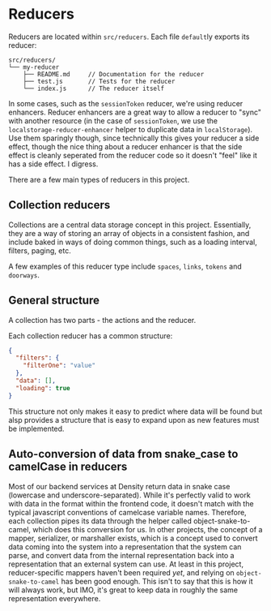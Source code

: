# Reducers

Reducers are located within `src/reducers`. Each file `default`ly exports its reducer:

```
src/reducers/
└── my-reducer
    ├── README.md     // Documentation for the reducer
    ├── test.js       // Tests for the reducer
    └── index.js      // The reducer itself
```

In some cases, such as the `sessionToken` reducer, we're using reducer enhancers. Reducer enhancers
are a great way to allow a reducer to "sync" with another resource (in the case of `sessionToken`,
we use the `localstorage-reducer-enhancer` helper to duplicate data in `localStorage`). Use them
sparingly though, since technically this gives your reducer a side effect, though the nice thing
about a reducer enhancer is that the side effect is cleanly seperated from the reducer code so it
doesn't "feel" like it has a side effect. I digress.

There are a few main types of reducers in this project.


## Collection reducers
Collections are a central data storage concept in this project. Essentially, they are a way of
storing an array of objects in a consistent fashion, and include baked in ways of doing common
things, such as a loading interval, filters, paging, etc.

A few examples of this reducer type include `spaces`, `links`, `tokens` and `doorways`.

## General structure
A collection has two parts - the actions and the reducer.

Each collection reducer has a common structure:
```json
{
  "filters": {
    "filterOne": "value"
  },
  "data": [],
  "loading": true
}
```

This structure not only makes it easy to predict where data will be found but alsp provides a
structure that is easy to expand upon as new features must be implemented.

## Auto-conversion of data from snake_case to camelCase in reducers 
Most of our backend services at Density return data in snake case (lowercase and
underscore-separated). While it's perfectly valid to work with data in the format within the
frontend code, it doesn't match with the typical javascript conventions of camelcase variable names.
Therefore, each collection pipes its data through the helper called object-snake-to-camel, which
does this conversion for us. In other projects, the concept of a mapper, serializer, or marshaller
exists, which is a concept used to convert data coming into the system into a representation that
the system can parse, and convert data from the internal representation back into a representation
that an external system can use. At least in this project, reducer-specific mappers haven't been
required *yet*, and relying on `object-snake-to-camel` has been good enough. This isn't to say that
this is how it will always work, but IMO, it's great to keep data in roughly the same representation
everywhere.
